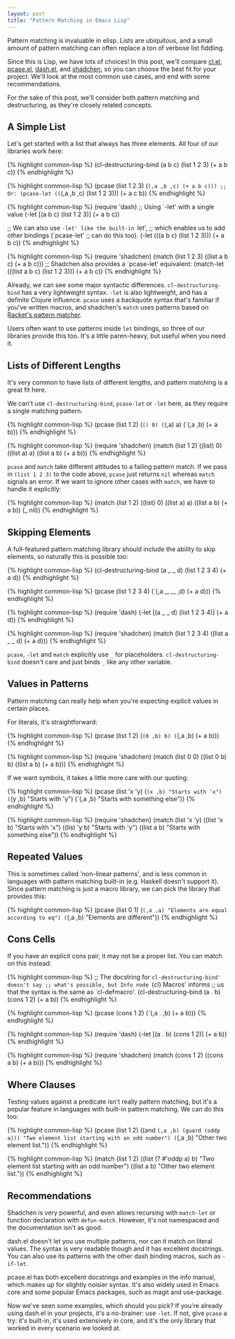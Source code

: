 ```yaml
--- 
layout: post
title: "Pattern Matching in Emacs Lisp"
---
```


Pattern matching is invaluable in elisp. Lists are ubiquitous, and a
small amount of pattern matching can often replace a ton of verbose
list fiddling.

Since this is Lisp, we have lots of choices! In this post, we'll
compare
[cl.el](https://www.gnu.org/software/emacs/manual/cl.html),
[pcase.el](https://www.gnu.org/software/emacs/manual/html_node/elisp/Pattern-matching-case-statement.html),
[dash.el](https://github.com/magnars/dash.el),
and [shadchen](https://github.com/VincentToups/shadchen-el), so you
can choose the best fit for your project. We'll look at the most
common use cases, and end with some recommendations.

For the sake of this post, we'll consider both pattern matching and
destructuring, as they're closely related concepts.

## A Simple List

Let's get started with a list that always has three elements. All four
of our libraries work here:

{% highlight common-lisp %}
(cl-destructuring-bind (a b c) (list 1 2 3)
  (+ a b c))
{% endhighlight %}

{% highlight common-lisp %}
(pcase (list 1 2 3)
  (`(,a ,b ,c) (+ a b c)))
;; Or:
(pcase-let ((`(,a ,b ,c) (list 1 2 3)))
  (+ a c b))
{% endhighlight %}

{% highlight common-lisp %}
(require 'dash)
;; Using `-let' with a single value
(-let [(a b c) (list 1 2 3)]
  (+ a b c))

;; We can also use `-let' like the built-in `let',
;; which enables us to add other bindings (`pcase-let'
;; can do this too).
(-let (((a b c) (list 1 2 3)))
  (+ a b c))
{% endhighlight %}

{% highlight common-lisp %}
(require 'shadchen)
(match (list 1 2 3)
  ((list a b c) (+ a b c)))
;; Shadchen also provides a `pcase-let' equivalent:
(match-let (((list a b c) (list 1 2 3)))
  (+ a b c))
{% endhighlight %}

Already, we can see some major syntactic
differences. `cl-destructuring-bind` has a very lightweight syntax.
`-let` is also lightweight, and has a definite Clojure
influence. `pcase` uses a backquote syntax that's familiar if you've
written macros, and shadchen's `match` uses patterns based
on
[Racket's pattern matcher](http://docs.racket-lang.org/reference/match.html).

Users often want to use patterns inside `let` bindings, so three of
our libraries provide this too. It's a little paren-heavy, but useful
when you need it.

## Lists of Different Lengths

It's very common to have lists of different lengths, and pattern
matching is a great fit here.

We can't use `cl-destructuring-bind`, `pcase-let` or `-let` here, as
they require a single matching pattern.

{% highlight common-lisp %}
(pcase (list 1 2)
  (`() 0)
  (`(,a) a)
  (`(,a ,b) (+ a b)))
{% endhighlight %}

{% highlight common-lisp %}
(require 'shadchen)
(match (list 1 2)
  ((list) 0)
  ((list a) a)
  ((list a b) (+ a b)))
{% endhighlight %}

`pcase` and `match` take different attitudes to a failing pattern
match. If we pass in `(list 1 2 3)` to the code above, `pcase` just
returns `nil` whereas `match` signals an error. If we want to ignore
other cases with `match`, we have to handle it explicitly:

{% highlight common-lisp %}
(match (list 1 2)
  ((list) 0)
  ((list a) a)
  ((list a b) (+ a b))
  (_ nil))
{% endhighlight %}

## Skipping Elements

A full-featured pattern matching library should include the ability to
skip elements, so naturally this is possible too:

{% highlight common-lisp %}
(cl-destructuring-bind (a _ _ d) (list 1 2 3 4)
  (+ a d))
{% endhighlight %}

{% highlight common-lisp %}
(pcase (list 1 2 3 4)
  (`(,a ,_ ,_ ,d) (+ a d)))
{% endhighlight %}

{% highlight common-lisp %}
(require 'dash)
(-let [(a _ _ d) (list 1 2 3 4)]
  (+ a d))
{% endhighlight %}

{% highlight common-lisp %}
(require 'shadchen)
(match (list 1 2 3 4)
  ((list a _ _ d) (+ a d)))
{% endhighlight %}

`pcase`, `-let` and `match` explicitly use `_` for
placeholders. `cl-destructuring-bind` doesn't care and just binds `_`
like any other variable.

## Values in Patterns

Pattern matching can really help when you're expecting explicit values
in certain places.

For literals, it's straightforward:

{% highlight common-lisp %}
(pcase (list 1 2)
  (`(0 ,b) b)
  (`(,a ,b) (+ a b)))
{% endhighlight %}

{% highlight common-lisp %}
(require 'shadchen)
(match (list 0 0)
  ((list 0 b) b)
  ((list a b) (+ a b)))
{% endhighlight %}

If we want symbols, it takes a little more care with our quoting:

{% highlight common-lisp %}
(pcase (list 'x 'y)
  (`(x ,b) "Starts with 'x")
  (`(y ,b) "Starts with 'y")
  (`(,a ,b) "Starts with something else"))
{% endhighlight %}

{% highlight common-lisp %}
(require 'shadchen)
(match (list 'x 'y)
  ((list 'x b) "Starts with 'x")
  ((list 'y b) "Starts with 'y")
  ((list a b) "Starts with something else"))
{% endhighlight %}

## Repeated Values

This is sometimes called 'non-linear patterns', and is less common in
languages with pattern matching built-in (e.g. Haskell doesn't support
it). Since pattern matching is just a macro library, we can pick the
library that provides this:

{% highlight common-lisp %}
(pcase (list 0 1)
  (`(,a ,a) "Elements are equal according to eq")
  (`(,a ,b) "Elements are different"))
{% endhighlight %}

## Cons Cells

If you have an explicit cons pair, it may not be a proper list. You
can match on this instead:

{% highlight common-lisp %}
;; The docstring for `cl-destructuring-bind' doesn't say
;; what's possible, but Info node `(cl) Macros' informs
;; us that the syntax is the same as `cl-defmacro'.
(cl-destructuring-bind (a . b) (cons 1 2)
  (+ a b))
{% endhighlight %}

{% highlight common-lisp %}
(pcase (cons 1 2)
  (`(,a . ,b) (+ a b)))
{% endhighlight %}

{% highlight common-lisp %}
(require 'dash)
(-let [(a . b) (cons 1 2)]
  (+ a b))
{% endhighlight %}

{% highlight common-lisp %}
(require 'shadchen)
(match (cons 1 2)
  ((cons a b) (+ a b)))
{% endhighlight %}

## Where Clauses

Testing values against a predicate isn't really pattern matching, but
it's a popular feature in languages with built-in pattern matching. We
can do this too:

{% highlight common-lisp %}
(pcase (list 1 2)
  ((and `(,a ,b) (guard (oddp a)))
   "Two element list starting with an odd number")
  (`(,a ,b)
   "Other two element list."))
{% endhighlight %}

{% highlight common-lisp %}
(match (list 1 2)
  ((list (? #'oddp a) b)
   "Two element list starting with an odd number")
  ((list a b)
   "Other two element list."))
{% endhighlight %}

## Recommendations

Shadchen is very powerful, and even allows recursing with `match-let`
or function declaration with `defun-match`. However, it's not
namespaced and the documentation isn't as good.

dash.el doesn't let you use multiple patterns, nor can it match on
literal values. The syntax is very readable though and it has
excellent docstrings. You can also use its patterns with the other
dash binding macros, such as `-if-let`.

pcase.el has both excellent docstrings and examples in the info
manual, which makes up for slightly noisier syntax. It's also widely
used in Emacs core and some popular Emacs packages, such as magit and
use-package.

Now we've seen some examples, which should you pick? If you're already
using dash.el in your projects, it's a no-brainer: use `-let`. If not,
give `pcase` a try: it's built-in, it's used extensively in core, and
it's the only library that worked in every scenario we looked at.
